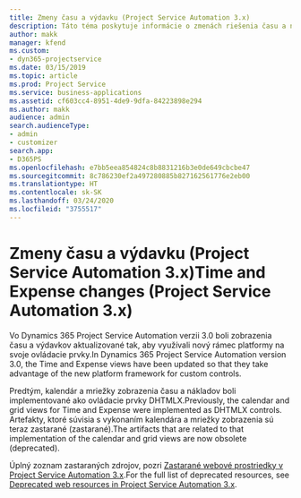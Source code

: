 ```yaml
---
title: Zmeny času a výdavku (Project Service Automation 3.x)
description: Táto téma poskytuje informácie o zmenách riešenia času a nákladov.
author: makk
manager: kfend
ms.custom:
- dyn365-projectservice
ms.date: 03/15/2019
ms.topic: article
ms.prod: Project Service
ms.service: business-applications
ms.assetid: cf603cc4-8951-4de9-9dfa-84223898e294
ms.author: makk
audience: admin
search.audienceType:
- admin
- customizer
search.app:
- D365PS
ms.openlocfilehash: e7bb5eea854824c8b8831216b3e0de649cbcbe47
ms.sourcegitcommit: 8c786230ef2a497280885b827162561776e2eb00
ms.translationtype: HT
ms.contentlocale: sk-SK
ms.lasthandoff: 03/24/2020
ms.locfileid: "3755517"
---
```

# <a name="time-and-expense-changes-project-service-automation-3x"></a><span data-ttu-id="8fb28-103">Zmeny času a výdavku (Project Service Automation 3.x)</span><span class="sxs-lookup"><span data-stu-id="8fb28-103">Time and Expense changes (Project Service Automation 3.x)</span></span>

<span data-ttu-id="8fb28-104">Vo Dynamics 365 Project Service Automation verzii 3.0 boli zobrazenia času a výdavkov aktualizované tak, aby využívali nový rámec platformy na svoje ovládacie prvky.</span><span class="sxs-lookup"><span data-stu-id="8fb28-104">In Dynamics 365 Project Service Automation version 3.0, the Time and Expense views have been updated so that they take advantage of the new platform framework for custom controls.</span></span>

<span data-ttu-id="8fb28-105">Predtým, kalendár a mriežky zobrazenia času a nákladov boli implementované ako ovládacie prvky DHTMLX.</span><span class="sxs-lookup"><span data-stu-id="8fb28-105">Previously, the calendar and grid views for Time and Expense were implemented as DHTMLX controls.</span></span> <span data-ttu-id="8fb28-106">Artefakty, ktoré súvisia s vykonaním kalendára a mriežky zobrazenia sú teraz zastarané (zastarané).</span><span class="sxs-lookup"><span data-stu-id="8fb28-106">The artifacts that are related to that implementation of the calendar and grid views are now obsolete (deprecated).</span></span>

<span data-ttu-id="8fb28-107">Úplný zoznam zastaraných zdrojov, pozri [Zastarané webové prostriedky v Project Service Automation 3.x](web-resources-deprecated-v3.x.md).</span><span class="sxs-lookup"><span data-stu-id="8fb28-107">For the full list of deprecated resources, see [Deprecated web resources in Project Service Automation 3.x](web-resources-deprecated-v3.x.md).</span></span>
